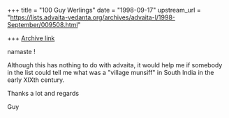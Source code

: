 +++
title = "100 Guy Werlings"
date = "1998-09-17"
upstream_url = "https://lists.advaita-vedanta.org/archives/advaita-l/1998-September/009508.html"

+++
[Archive link](https://lists.advaita-vedanta.org/archives/advaita-l/1998-September/009508.html)

namaste !

Although this has nothing to do with advaita, it would help me if
somebody in the list could tell me what was a "village munsiff" in South
India in the early XIXth century.

Thanks a lot and regards

Guy

